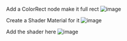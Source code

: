 Add a ColorRect node
make it full rect
![image](https://github.com/TheHyper-Dev/Hurt-Effect-Godot-4/assets/32967925/a842e24a-ef66-4171-a51b-e557529d3400)

Create a Shader Material for it
![image](https://github.com/TheHyper-Dev/Hurt-Effect-Godot-4/assets/32967925/ffc96aea-2af3-422b-afe1-105ef66db4e1)

Add the shader here
![image](https://github.com/TheHyper-Dev/Hurt-Effect-Godot-4/assets/32967925/3d3a89e6-1cee-4c58-b574-d9025a3c9c59)


